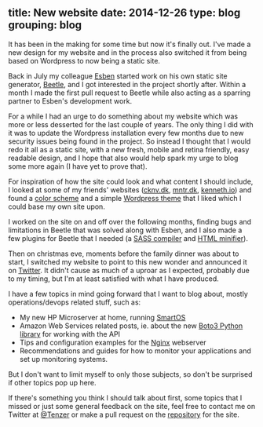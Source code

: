 title: New website
date: 2014-12-26
type: blog
grouping: blog
---
It has been in the making for some time but now it's finally out. I've made a new design for my website and in the process also switched it from being based on Wordpress to now being a static site.

Back in July my colleague [Esben](http://cknv.dk/) started work on his own static site generator, [Beetle](https://github.com/cknv/beetle), and I got interested in the project shortly after. Within a month I made the first pull request to Beetle while also acting as a sparring partner to Esben's development work.

For a while I had an urge to do something about my website which was more or less desserted for the last couple of years. The only thing I did with it was to update the Wordpress installation every few months due to new security issues being found in the project. So instead I thought that I would redo it all as a static site, with a new fresh, mobile and retina friendly, easy readable design, and I hope that also would help spark my urge to blog some more again (I have yet to prove that).

For inspiration of how the site could look and what content I should include, I looked at some of my friends' websites ([cknv.dk](http://cknv.dk/), [mntr.dk](https://mntr.dk/), [kenneth.io](https://kenneth.io/)) and found a [color scheme](https://color.adobe.com/Flat-UI-color-theme-2469224/) and a simple [Wordpress theme](http://fastr-demo.themes.kanishkkunal.in/) that I liked which I could base my own site upon.

I worked on the site on and off over the following months, finding bugs and limitations in Beetle that was solved along with Esben, and I also made a few plugins for Beetle that I needed (a [SASS compiler](https://github.com/Tenzer/beetle-sass) and [HTML minifier](https://github.com/Tenzer/beetle-htmlmin)).

Then on christmas eve, moments before the family dinner was about to start, I switched my website to point to this new wonder and announced it on [Twitter](https://twitter.com/Tenzer/status/547800770742337536). It didn't cause as much of a uproar as I expected, probably due to my timing, but I'm at least satisfied with what I have produced.

I have a few topics in mind going forward that I want to blog about, mostly operations/devops related stuff, such as:

* My new HP Microserver at home, running [SmartOS](https://smartos.org/)
* Amazon Web Services related posts, ie. about the new [Boto3 Python library](https://github.com/boto/boto3) for working with the API
* Tips and configuration examples for the [Nginx](http://nginx.org/) webserver
* Recommendations and guides for how to monitor your applications and set up monitoring systems.

But I don't want to limit myself to only those subjects, so don't be surprised if other topics pop up here.

If there's something you think I should talk about first, some topics that I missed or just some general feedback on the site, feel free to contact me on Twitter at [@Tenzer](https://twitter.com/Tenzer) or make a pull request on the [repository](https://github.com/Tenzer/tenzer.dk) for the site.
